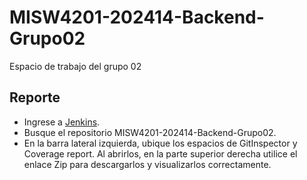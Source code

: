 # MISW4201-202414-Backend-Grupo02
Espacio de trabajo del grupo 02
 
## Reporte
* Ingrese a [Jenkins](http://157.253.238.75:8080/jenkins-misovirtual/).
* Busque el repositorio MISW4201-202414-Backend-Grupo02.
* En la barra lateral izquierda, ubique los espacios de GitInspector y Coverage report. Al abrirlos, en la parte superior derecha utilice el enlace Zip para descargarlos y visualizarlos correctamente.
